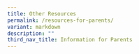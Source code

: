 ```yaml
---
title: Other Resources
permalink: /resources-for-parents/
variant: markdown
description: ""
third_nav_title: Information for Parents
---
```

